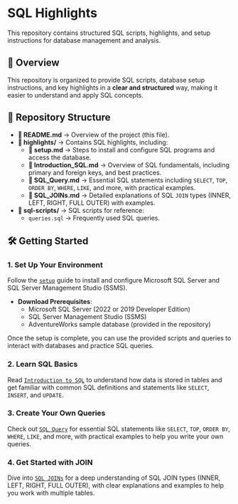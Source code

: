 
# SQL Highlights
This repository contains structured SQL scripts, highlights, and setup instructions for database management and analysis.

## 📖 Overview
This repository is organized to provide SQL scripts, database setup instructions, and key highlights in a **clear and structured** way, making it easier to understand and apply SQL concepts.

## 📂 Repository Structure
- **📜 README.md** → Overview of the project (this file).
- **📂 highlights/** → Contains SQL highlights, including:
  - **📜 setup.md** → Steps to install and configure SQL programs and access the database.
  - **📜 Introduction_SQL.md** → Overview of SQL fundamentals, including primary and foreign keys, and best practices.
  - **📜 SQL_Query.md** → Essential SQL statements including `SELECT`, `TOP`, `ORDER BY`, `WHERE`, `LIKE`, and more, with practical examples.
  - **📜 SQL_JOINs.md** → Detailed explanations of SQL `JOIN` types (INNER, LEFT, RIGHT, FULL OUTER) with examples.
- **📂 sql-scripts/** → SQL scripts for reference:
  - `queries.sql` → Frequently used SQL queries.

## 🛠️ Getting Started

### 1. **Set Up Your Environment**  
Follow the [`setup`](highlights/setup.md) guide to install and configure Microsoft SQL Server and SQL Server Management Studio (SSMS).
- **Download Prerequisites**:
  - Microsoft SQL Server (2022 or 2019 Developer Edition)
  - SQL Server Management Studio (SSMS)
  - AdventureWorks sample database (provided in the repository)
  
Once the setup is complete, you can use the provided scripts and queries to interact with databases and practice SQL queries.

### 2. **Learn SQL Basics**  
Read [`Introduction to SQL`](highlights/Introduction_SQL.md) to understand how data is stored in tables and get familiar with common SQL definitions and statements like `SELECT`, `INSERT`, and `UPDATE`.

### 3. **Create Your Own Queries**  
Check out [`SQL Query`](highlights/SQL_Query.md) for essential SQL statements like `SELECT`, `TOP`, `ORDER BY`, `WHERE`, `LIKE`, and more, with practical examples to help you write your own queries.

### 4. **Get Started with JOIN**  
Dive into [`SQL JOINs`](highlights/SQL_JOINs.md) for a deep understanding of SQL JOIN types (INNER, LEFT, RIGHT, FULL OUTER), with clear explanations and examples to help you work with multiple tables.
